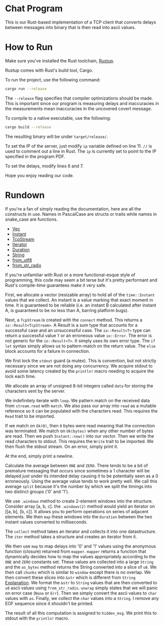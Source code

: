 # Chat Program

This is our Rust-based implementation of a TCP client that converts
delays between messages into binary that is then read into ascii 
values.

# How to Run

Make sure you've installed the Rust toolchain,
[Rustup](https://rustup.rs/).

Rustup comes with Rust's build tool, Cargo.

To run the project, use the following command:
```bash
cargo run --release
```

The `--release` flag specifies that compiler optimizations should
be made. This is important since our program is measuring delays
and inaccuracies in the measurements mean inaccuracies in the 
uncovered covert message.

To compile to a native executable, use the following:
```bash
cargo build --release
```

The resulting binary will be under `target/release/`.

To set the IP of the server, just modify `ip` variable defined on
line 11. `//` is used to comment out a line in Rust. The `ip` is
currently set to point to the IP specified in the program PDF.

To set the delays, modify lines 6 and 7.

Hope you enjoy reading our code.

# Rundown

If you're a fan of simply reading the documentation, here are all
the constructs in use. Names in PascalCase are structs or traits
while names in snake_case are functions.

- [Vec](https://doc.rust-lang.org/std/vec/struct.Vec.html)
- [Instant](https://doc.rust-lang.org/std/time/struct.Instant.html)
- [TcpStream](https://doc.rust-lang.org/std/net/struct.TcpStream.html)
- [Iterator](https://doc.rust-lang.org/std/iter/trait.Iterator.html)
- [Duration](https://doc.rust-lang.org/std/time/struct.Duration.html)
- [String](https://doc.rust-lang.org/std/string/struct.String.html)
- [from_utf8](https://doc.rust-lang.org/std/str/fn.from_utf8.html)
- [from_str_radix](https://doc.rust-lang.org/std/primitive.u8.html#method.from_str_radix)

If you're unfamiliar with Rust or a more functional-esque style
of programming, this code may seem a bit terse but it's pretty
performant and Rust's compile-time guarantees make it very safe.

First, we allocate a vector (resizable array) to hold all of the
`time::Instant` values that we collect. An instant is a value
marking that exact moment in time. It is guaranteed to be
reliable (i.e. an instant B calculated after instant A, is
guaranteed to be no less than A, barring platform bugs).

Next, a `TcpStream` is created with the `connect` method. This
returns a `io::Result<TcpStream>`. A Result is a sum type that
accounts for a successful case and an unsuccessful case. The
`io::Result<T>` type can return a successful value `T` or an 
erroneous value `io::Error`. The error is not generic for the 
`io::Result<T>`. It simply uses its own error type. The 
`if let` syntax simply allows us to pattern-match on the return
value. The `else` block accounts for a failure in connection.

We first lock the `stdout` guard (a mutex). This is convention,
but not strictly necessary since we are not doing any
concurrency. We acquire stdout to avoid some latency created by
the `println!` macro needing to acquire the lock each time.

We allocate an array of unsigned 8-bit integers called `data` 
for storing the characters sent by the server.

We indefinitely iterate with `loop`. We pattern match on the 
received data from `stream.read` with `match`. We also pass our
array into `read` as a mutable reference so it can be populated
with the characters read. This requires the `Read` trait to be
imported.

If we match on `Ok(0)`, then `0` bytes were read meaning that
the connection was terminated. We match on `Ok(bytes)` when any
other number of bytes are read. Then we push `Instant::now()` into
our vector. Then we write the read characters to stdout. This
requires the `Write` trait to be imported. We then flush the
stdout stream. On an error, simply print it.

At the end, simply print a newline.

Calculate the average between `ONE` and `ZERO`. There tends to be
a bit of premature messaging that occurs since sometimes a 1
character will be delayed *just* under its intended delay
causing it to be potentially seen as a 0 erroneously. Using the 
average value tends to work pretty well. We call this average
`split` because it's the number by which we split the timings
into two distinct groups ('0' and '1').

We use `.windows` method to create 2-element windows into the
structure. Consider array [a, b, c]. the `.windows(2)` method
would yield an iterator on [[a, b], [b, c]]. It allows you to
perform operations on series of adjacent elements. We then `map`
these windows into the `Duration` between the two instant values
converted to milliseconds.

The `collect` method takes an iterator and collects it into one
datastructure. The `iter` method takes a structure and creates
an iterator from it.

We then use `map` to map delays into '0' and '1' values using
the anonymous function (closure) returned from `mapper`. `mapper`
returns a function that dynamically decides how to map the values
appropriately according to the `ONE` and `ZERO` constants set.
These values are collected into a large `String` and the
`as_bytes` method returns the String converted into a slice of
`u8`. We then call `chunks` which is similar to `window` except
there is no overlap. We then convert these slices into `&str`
which is different from `String`
[Explanation](https://blog.logrocket.com/understanding-rust-string-str/).
We format the `&str` to `String` values that are then converted 
to `u8` ascii values using `from_str_radix`. `unwrap` simply states
that we will panic on error case (`None` or `Err`). Then we simply
convert the ascii values to `char` values with `as`. Finally, we
collect the `char` values into a `String`.
I remove any EOF sequence since it shouldn't be printed.

The result of all this computation is assigned to `hidden_msg`. We 
print this to stdout with the `println!` macro.


